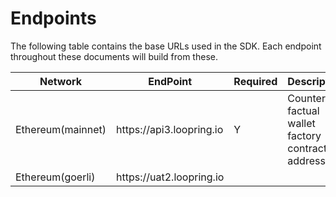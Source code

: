 # Endpoints

The following table contains the base URLs used in the SDK. Each endpoint throughout these documents will build from these.

<table><thead><tr><th>Network</th><th>EndPoint</th><th data-hidden>Required</th><th data-hidden>Description</th><th data-hidden>Example</th></tr></thead><tbody><tr><td>Ethereum(mainnet)</td><td>https://api3.loopring.io</td><td>Y</td><td>Counter factual wallet factory contract address</td><td>"0xbbbbca6a90<br>1c926f240b89<br>eacb641d8aec<br>7aeafd"</td></tr><tr><td>Ethereum(goerli)</td><td>https://uat2.loopring.io</td><td></td><td></td><td></td></tr></tbody></table>



